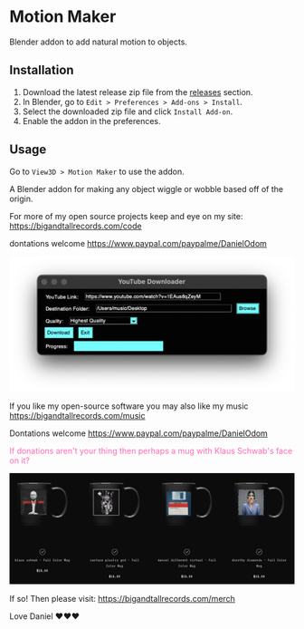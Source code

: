 # Motion Maker

Blender addon to add natural motion to objects.

## Installation

1. Download the latest release zip file from the [releases](https://github.com/yourusername/motion-maker/releases) section.
2. In Blender, go to `Edit > Preferences > Add-ons > Install`.
3. Select the downloaded zip file and click `Install Add-on`.
4. Enable the addon in the preferences.

## Usage

Go to `View3D > Motion Maker` to use the addon.

A Blender addon for making any object wiggle or wobble based off of the origin.

For more of my open source projects keep and eye on my site: 
https://bigandtallrecords.com/code

dontations welcome
 https://www.paypal.com/paypalme/DanielOdom

 ![Alt text](images/youtube.png)

 If you like my open-source software you may also like my music
 https://bigandtallrecords.com/music

 Dontations welcome
 https://www.paypal.com/paypalme/DanielOdom

<span style="color: #ff69b4;">If donations aren't your thing then perhaps a mug with Klaus Schwab's face on it?</span>

 ![Alt text](images/merch-1.png)

If so! Then please visit: https://bigandtallrecords.com/merch

Love
Daniel 
❤️❤️❤️

